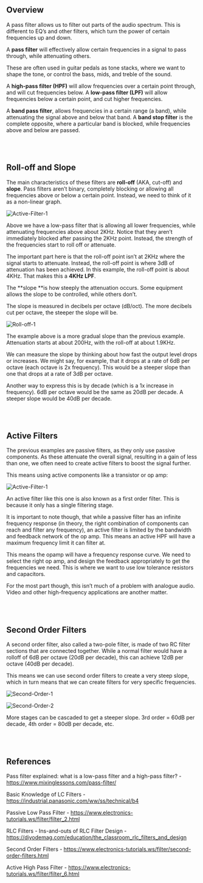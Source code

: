 ## Overview
A pass filter allows us to filter out parts of the audio spectrum. This is different to EQ’s and other filters, which turn the power of certain frequencies up and down.

A **pass filter** will effectively allow certain frequencies in a signal to pass through, while attenuating others.

These are often used in guitar pedals as tone stacks, where we want to shape the tone, or control the bass, mids, and treble of the sound.

A **high-pass filter (HPF)** will allow frequencies over a certain point through, and will cut frequencies below. A **low-pass filter (LPF)** will allow frequencies below a certain point, and cut higher frequencies.

A **band pass filter**, allows frequencies in a certain range (a band), while attenuating the signal above and below that band. A **band stop filter** is the complete opposite, where a particular band is blocked, while frequencies above and below are passed.


<br/><br/>
## Roll-off and Slope
The main characteristics of these filters are **roll-off** (AKA, cut-off) and **slope**. Pass filters aren’t binary, completely blocking or allowing all frequencies above or below a certain point. Instead, we need to think of it as a non-linear graph.

![Active-Filter-1](https://github.com/user-attachments/assets/27bf0672-45b4-4f61-a67e-d524c2794b13)


Above we have a low-pass filter that is allowing all lower frequencies, while attenuating frequencies above about 2KHz. Notice that they aren’t immediately blocked after passing the 2KHz point. Instead, the strength of the frequencies start to roll off or attenuate.

The important part here is that the roll-off point isn’t at 2KHz where the signal starts to attenuate. Instead, the roll-off point is where 3dB of attenuation has been achieved. In this example, the roll-off point is about 4KHz. That makes this a **4KHz LPF**.

The **slope **is how steeply the attenuation occurs. Some equipment allows the slope to be controlled, while others don’t.

The slope is measured in decibels per octave (dB/oct). The more decibels cut per octave, the steeper the slope will be.

![Roll-off-1](https://github.com/user-attachments/assets/6be56ae5-ac94-4dbc-a9f3-0fb67896f9bf)


The example above is a more gradual slope than the previous example. Attenuation starts at about 200Hz, with the roll-off at about 1.9KHz.

We can measure the slope by thinking about how fast the output level drops or increases. We might say, for example, that it drops at a rate of 6dB per octave (each octave is 2x frequency). This would be a steeper slope than one that drops at a rate of 3dB per octave.

Another way to express this is by decade (which is a 1x increase in frequency). 6dB per octave would be the same as 20dB per decade. A steeper slope would be 40dB per decade.


<br/><br/>
## Active Filters
The previous examples are passive filters, as they only use passive components. As these attenuate the overall signal, resulting in a gain of less than one, we often need to create active filters to boost the signal further.

This means using active components like a transistor or op amp:

![Active-Filter-1](https://github.com/user-attachments/assets/42ca5c8c-d1c1-4dbc-abaf-bccc92f79328)


An active filter like this one is also known as a first order filter. This is because it only has a single filtering stage.

It is important to note though, that while a passive filter has an infinite frequency response (in theory, the right combination of components can reach and filter any frequency), an active filter is limited by the bandwidth and feedback network of the op amp. This means an active HPF will have a maximum frequency limit it can filter at.

This means the opamp will have a frequency response curve. We need to select the right op amp, and design the feedback appropriately to get the frequencies we need. This is where we want to use low tolerance resistors and capacitors.

For the most part though, this isn’t much of a problem with analogue audio. Video and other high-frequency applications are another matter.


<br/><br/>
## Second Order Filters
A second order filter, also called a two-pole filter, is made of two RC filter sections that are connected together. While a normal filter would have a rolloff of 6dB per octave (20dB per decade), this can achieve 12dB per octave (40dB per decade).

This means we can use second order filters to create a very steep slope, which in turn means that we can create filters for very specific frequencies.

![Second-Order-1](https://github.com/user-attachments/assets/f4d791c3-f9b6-402d-8f1b-2154263131b0)

![Second-Order-2](https://github.com/user-attachments/assets/f27b6b4e-d0f1-4126-bb32-1e205d0fe327)


More stages can be cascaded to get a steeper slope. 3rd order = 60dB per decade, 4th order = 80dB per decade, etc.


<br/><br/>
## References
Pass filter explained: what is a low-pass filter and a high-pass filter? - https://www.mixinglessons.com/pass-filter/

Basic Knowledge of LC Filters - https://industrial.panasonic.com/ww/ss/technical/b4 

Passive Low Pass Filter - https://www.electronics-tutorials.ws/filter/filter_2.html 

RLC Filters - Ins-and-outs of RLC Filter Design - https://diyodemag.com/education/the_classroom_rlc_filters_and_design

Second Order Filters - https://www.electronics-tutorials.ws/filter/second-order-filters.html 

Active High Pass Filter - https://www.electronics-tutorials.ws/filter/filter_6.html 
